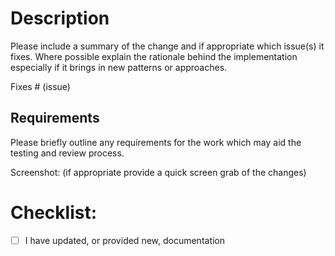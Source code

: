 # Description

Please include a summary of the change and if appropriate which issue(s) it fixes. Where possible explain the rationale behind the implementation especially if it brings in new patterns or approaches.

Fixes # (issue)

## Requirements

Please briefly outline any requirements for the work which may aid the testing and review process.

Screenshot: (if appropriate provide a quick screen grab of the changes)

# Checklist:

- [ ] I have updated, or provided new, documentation

